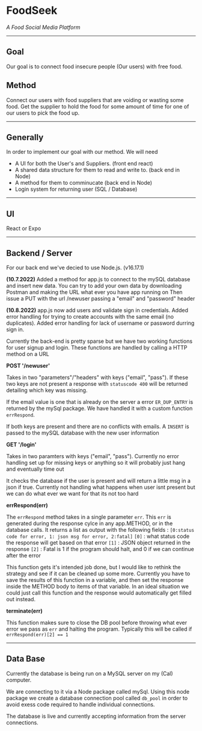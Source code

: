 # FoodSeek

*A Food Social Media Platform*

---

## Goal
Our goal is to connect food insecure people (Our users) with free food.


## Method
Connect our users with food suppliers that are voiding or wasting some food. Get the supplier to hold the food for some amount of time for one of our users to pick the food up.

---

## Generally
In order to implement our goal with our method. We will need
  - A UI for both the User's and Suppliers. (front end react)
  - A shared data structure for them to read and write to. (back end in Node)
  - A method for them to comminucate (back end in Node)
  - Login system for returning user (SQL / Database)


---

## UI

React or Expo

---

## Backend / Server

For our back end we've decied to use Node.js. (v16.17.1)

**(10.7.2022)** Added a method for app.js to connect to the mySQL database and insert new data. 
You can try to add your own data by downloading Postman and making the URL what ever you have app running on
Then issue a PUT with the url /newuser passing a "email" and "password" header

**(10.8.2022)** 
app.js now add users and validate sign in credentials. Added error handling for trying to create accounts with the same email 
(no duplicates). Added error handling for lack of username or password durring sign in.  

Currently the back-end is pretty sparse but we have two working functions for user signup and login.
These functions are handled by calling a HTTP method on a URL

**POST '/newuser'**

Takes in two "parameters"/"headers" with keys ("email", "pass").
If these two keys are not present a response with `statuscode 400` will be returned detailing which key was missing.

If the email value is one that is already on the server a error `ER_DUP_ENTRY` is returned by the mySql package. We have handled it with a custom function `errRespond`.

If both keys are present and there are no conflicts with emails. A `INSERT` is passed to the mySQL database with the new user information

**GET '/login'**

Takes in two paramters with keys ("email", "pass").
Currently no error handling set up for missing keys or anything so it will probably just hang and eventually time out

It checks the database if the user is present and will return a little msg in a json if true. Currently not handling what happens when user isnt present but we can do what ever we want for that its not too hard


**errRespond(err)**

The `errRespond` method takes in a single parameter `err`. This `err` is generated during the response cylce in any app.METHOD, or in the database calls.
It returns a list as output with the following fields : `[0:status code for error, 1: json msg for error, 2:fatal]`
`[0]` : what status code the response will get based on that error
`[1]` : JSON object returned in the response
`[2]` : Fatal is 1 if the program should halt, and 0 if we can continue after the error

This function gets it's intended job done, but I would like to rethink the strategy and see if it can be cleaned up some more.
Currently you have to save the results of this function in a variable, and then set the response inside the METHOD body to items of that variable.
In an ideal situation we could just call this function and the response would automatically get filled out instead.

**terminate(err)**

This function makes sure to close the DB pool before throwing what ever error we pass as `err` and halting the program.
Typically this will be called if `errRespond(err)[2] == 1`


---
## Data Base

Currently the database is being run on a MySQL server on my (Cal) computer. 

We are connecting to it via a Node package called mySql. Using this node package we create a database connection pool called `db_pool`
in order to avoid exess code required to handle individual connections.

The database is live and currently accepting information from the server connections.
